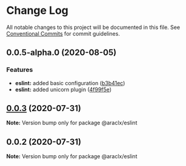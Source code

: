 # Change Log

All notable changes to this project will be documented in this file.
See [Conventional Commits](https://conventionalcommits.org) for commit guidelines.

## 0.0.5-alpha.0 (2020-08-05)


### Features

* **eslint:** added basic configuration ([b3b41ec](https://github.com/ARACLX/stylx/commit/b3b41ec62f2c5253129a328132ecaaeab534be7e))
* **eslint:** added unicorn plugin ([4f99f5e](https://github.com/ARACLX/stylx/commit/4f99f5e51f2f5fdfc9a55357bf5bc3e494d990e4))





## [0.0.3](https://github.com/ARACLX/stylx/compare/@araclx/eslint@0.0.2...@araclx/eslint@0.0.3) (2020-07-31)

**Note:** Version bump only for package @araclx/eslint





## 0.0.2 (2020-07-31)

**Note:** Version bump only for package @araclx/eslint
